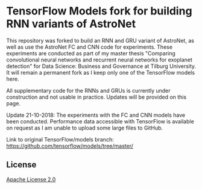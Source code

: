 # TensorFlow Models fork for building RNN variants of AstroNet

This repository was forked to build an RNN and GRU variant of AstroNet, as well as use the AstroNet FC and CNN code for experiments. These experiments are conducted as part of my master thesis "Comparing convolutional neural networks and recurrent neural networks for exoplanet detection" for Data Science: Business and Governance at Tilburg University. It will remain a permanent fork as I keep only one of the TensorFlow models here.

All supplementary code for the RNNs and GRUs is currently under construction and not usable in practice. Updates will be provided on this page.

Update 21-10-2018: The experiments with the FC and CNN models have been conducted. Performance data accessible with TensorFlow is available on request as I am unable to upload some large files to GitHub.

Link to original TensorFlow/models branch: https://github.com/tensorflow/models/tree/master/

## License

[Apache License 2.0](LICENSE)
